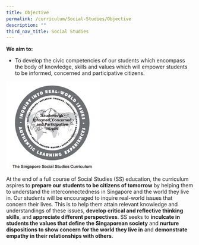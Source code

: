 ```yaml
---
title: Objective
permalink: /curriculum/Social-Studies/Objective
description: ""
third_nav_title: Social Studies
---
```

**We aim to:**

*   To develop the civic competencies of our students which encompass the body of knowledge, skills and values which will empower students to be informed, concerned and participative citizens.

<img src="/images/obj.jpeg" 
     style="width:50%">

At the end of a full course of Social Studies (SS) education, the curriculum aspires to **prepare our students to be citizens of tomorrow** by helping them to understand the interconnectedness in Singapore and the world they live in. Our students will be encouraged to inquire real-world issues that concern their lives. This is to help them attain relevant knowledge and understandings of these issues, **develop critical and reflective thinking skills**, and **appreciate different perspectives**. SS seeks to **inculcate in students the values that define the Singaporean society** and **nurture dispositions to show concern for the world they live in** and **demonstrate empathy in their relationships with others**.